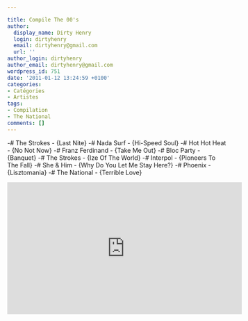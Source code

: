 ```yaml
---

title: Compile The 00's
author:
  display_name: Dirty Henry
  login: dirtyhenry
  email: dirtyhenry@gmail.com
  url: ''
author_login: dirtyhenry
author_email: dirtyhenry@gmail.com
wordpress_id: 751
date: '2011-01-12 13:24:59 +0100'
categories:
- Catégories
- Artistes
tags:
- Compilation
- The National
comments: []
---
```

-# The Strokes - {Last Nite}
-# Nada Surf - {Hi-Speed Soul}
-# Hot Hot Heat - {No Not Now}
-# Franz Ferdinand - {Take Me Out}
-# Bloc Party - {Banquet}
-# The Strokes - {Ize Of The World}
-# Interpol - {Pioneers To The Fall}
-# She & Him - {Why Do You Let Me Stay Here?}
-# Phoenix - {Lisztomania}
-# The National - {Terrible Love}

<iframe width="540" height="304" src="http://www.youtube.com/embed/videoseries?list=PL9409C5AE9E9D68B0&amp;hl=fr_FR" frameborder="0" allowfullscreen></iframe>
